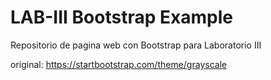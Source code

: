 # LAB-III Bootstrap Example
Repositorio de pagina web con Bootstrap para Laboratorio III

original: https://startbootstrap.com/theme/grayscale
